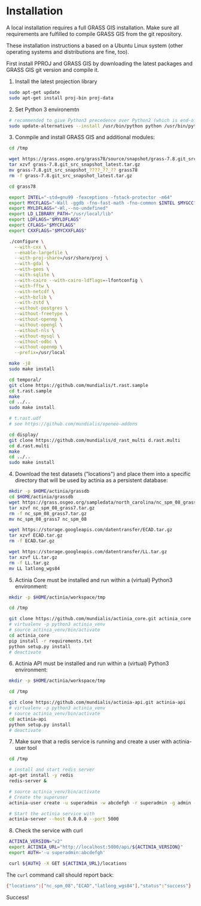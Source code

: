Installation
============

A local installation requires a full GRASS GIS installation. Make sure
all requirements are fulfilled to compile GRASS GIS from the git
repository.

These installation instructions a based on a Ubuntu Linux system (other
operating systems and distributions are fine, too).


First install PPROJ and GRASS GIS by downloading the latest packages
and GRASS GIS git version and compile it.

1.  Install the latest projection library

```bash
 sudo apt-get update
 sudo apt-get install proj-bin proj-data
```


2.  Set Python 3 environemtn

```bash
 # recommended to give Python3 precedence over Python2 (which is end-of-life since 2019)
 sudo update-alternatives --install /usr/bin/python python /usr/bin/python3 1
```


3.  Conmpile and install GRASS GIS and additional modules:

```bash
 cd /tmp

 wget https://grass.osgeo.org/grass78/source/snapshot/grass-7.8.git_src_snapshot_latest.tar.gz
 tar xzvf grass-7.8.git_src_snapshot_latest.tar.gz
 mv grass-7.8.git_src_snapshot_????_??_?? grass78
 rm -f grass-7.8.git_src_snapshot_latest.tar.gz

 cd grass78

 export INTEL="-std=gnu99 -fexceptions -fstack-protector -m64"
 export MYCFLAGS="-Wall -ggdb -fno-fast-math -fno-common $INTEL $MYGCC"
 export MYLDFLAGS="-Wl,--no-undefined"
 export LD_LIBRARY_PATH="/usr/local/lib"
 export LDFLAGS="$MYLDFLAGS"
 export CFLAGS="$MYCFLAGS"
 export CXXFLAGS="$MYCXXFLAGS"

 ./configure \
   --with-cxx \
   --enable-largefile \
   --with-proj-share=/usr/share/proj \
   --with-gdal \
   --with-geos \
   --with-sqlite \
   --with-cairo --with-cairo-ldflags=-lfontconfig \
   --with-fftw \
   --with-netcdf \
   --with-bzlib \
   --with-zstd \
   --without-postgres \
   --without-freetype \
   --without-openmp \
   --without-opengl \
   --without-nls \
   --without-mysql \
   --without-odbc \
   --without-openmp \
   --prefix=/usr/local

 make -j8
 sudo make install

 cd temporal/
 git clone https://github.com/mundialis/t.rast.sample
 cd t.rast.sample
 make
 cd ../..
 sudo make install

 # t.rast.udf
 # see https://github.com/mundialis/openeo-addons

 cd display/
 git clone https://github.com/mundialis/d_rast_multi d.rast.multi
 cd d.rast.multi
 make
 cd ../..
 sudo make install
```


4.  Download the test datasets ("locations") and place them into a
    specific directory that will be used by actinia as a persistent database:

```bash
 mkdir -p $HOME/actinia/grassdb
 cd $HOME/actinia/grassdb
 wget https://grass.osgeo.org/sampledata/north_carolina/nc_spm_08_grass7.tar.gz
 tar xzvf nc_spm_08_grass7.tar.gz
 rm -f nc_spm_08_grass7.tar.gz
 mv nc_spm_08_grass7 nc_spm_08

 wget https://storage.googleapis.com/datentransfer/ECAD.tar.gz
 tar xzvf ECAD.tar.gz
 rm -f ECAD.tar.gz

 wget https://storage.googleapis.com/datentransfer/LL.tar.gz
 tar xzvf LL.tar.gz
 rm -f LL.tar.gz
 mv LL latlong_wgs84
```


5.  Actinia Core must be installed and run within a (virtual) Python3 environment:

```bash
 mkdir -p $HOME/actinia/workspace/tmp

 cd /tmp

 git clone https://github.com/mundialis/actinia_core.git actinia_core
 # virtualenv -p python3 actinia_venv
 # source actinia_venv/bin/activate
 cd actinia_core
 pip install -r requirements.txt
 python setup.py install
 # deactivate
```


6.  Actinia API must be installed and run within a (virtual) Python3 environment:

```bash
 mkdir -p $HOME/actinia/workspace/tmp

 cd /tmp

 git clone https://github.com/mundialis/actinia-api.git actinia-api
 # virtualenv -p python3 actinia_venv
 # source actinia_venv/bin/activate
 cd actinia-api
 python setup.py install
 # deactivate
```


7.  Make sure that a redis service is running and create a user with
    actinia-user tool

```bash
 cd /tmp

 # install and start redis server
 apt-get install -y redis
 redis-server &

 # source actinia_venv/bin/activate
 # Create the superuser
 actinia-user create -u superadmin -w abcdefgh -r superadmin -g admin -c 100000000000 -n 1000 -t 6000

 # Start the actinia service with
 actinia-server --host 0.0.0.0 --port 5000
```


8.  Check the service with curl

```bash
 ACTINIA_VERSION="v2"
 export ACTINIA_URL="http://localhost:5000/api/${ACTINIA_VERSION}"
 export AUTH='-u superadmin:abcdefgh'

 curl ${AUTH} -X GET ${ACTINIA_URL}/locations
```

The `curl` command call should report back:

```bash
{"locations":["nc_spm_08","ECAD","latlong_wgs84"],"status":"success"}
```

Success!
